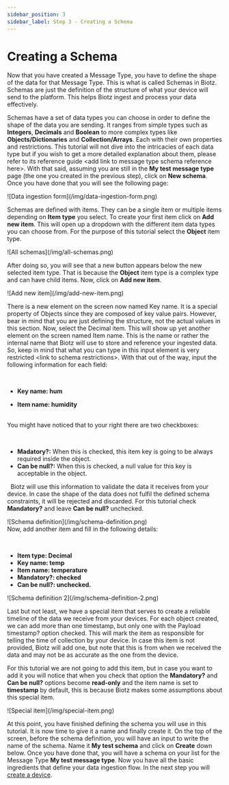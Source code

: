 ```yaml
---
sidebar_position: 3
sidebar_label: Step 3 - Creating a Schema
---
```


# Creating a Schema

Now that you have created a Message Type, you have to define the shape of the data for that Message Type. This is what is called Schemas in Biotz. Schemas are just the definition of the structure of what your device will send to the platform. This helps Biotz ingest and process your data effectively.




Schemas have a set of data types you can choose in order to define the shape of the data you are sending. It ranges from simple types such as **Integers**, **Decimals** and **Boolean** to more complex types like **Objects/Dictionaries** and **Collection/Arrays**. Each with their own properties and restrictions. This tutorial will not dive into the intricacies of each data type but if you wish to get a more detailed explanation about them, please refer to its reference guide \<add link to message type schema reference here>\. With that said, assuming you are still in the **My test message type** page (the one you created in the previous step), click on **New schema**. Once you have done that you will see the following page:

<div class="tutorial-image-container">
    ![Data ingestion form](/img/data-ingestion-form.png)
</div>

Schemas are defined with items. They can be a single item or multiple items depending on **Item type** you select. To create your first item click on **Add new item**. This will open up a dropdown with the different item data types you can choose from. For the purpose of this tutorial select the **Object** item type.

<div class="tutorial-image-container">
    ![All schemas](/img/all-schemas.png)
</div>


After doing so, you will see that a new button appears below the new selected item type. That is because the **Object** item type is a complex type and can have child items. Now, click on **Add new item**.

<div class="tutorial-image-container">
    ![Add new item](/img/add-new-item.png)
</div>

There is a new element on the screen now named Key name. It is a special property of Objects since they are composed of key value pairs. However, bear in mind that you are just defining the structure, not the actual values in this section. Now, select the Decimal item. This will show up yet another element on the screen named Item name. This is the name or rather the internal name that Biotz will use to store and reference your ingested data. So, keep in mind that what you can type in this input element is very restricted \<link to schema restrictions>\. With that out of the way, input the following information for each field:

&nbsp;
- **Key name: hum**

- **Item name: humidity**  
&nbsp;

You might have noticed that to your right there are two checkboxes:

&nbsp;
‍

- **Madatory?:** When this is checked, this item key is going to be always required inside the object.
- **Can be null?:** When this is checked, a null value for this key is acceptable in the object.

&nbsp;
Biotz will use this information to validate the data it receives from your device. In case the shape of the data does not fulfil the defined schema constraints, it will be rejected and discarded. For this tutorial check **Mandatory?** and leave **Can be null?** unchecked.

<div class="tutorial-image-container">
    ![Schema definition](/img/schema-definition.png)
</div>
Now, add another item and fill in the following details:

‍
- **Item type: Decimal**
- **Key name: temp**
- **Item name: temperature**
- **Mandatory?: checked**
- **Can be null?: unchecked.**

<div class="tutorial-image-container">
    ![Schema definition 2](/img/schema-definition-2.png)
</div>

Last but not least, we have a special item that serves to create a reliable timeline of the data we receive from your devices. For each object created, we can add more than one timestamp, but only one with the Payload timestamp? option checked. This will mark the item as responsible for telling the time of collection by your device. In case this item is not provided, Biotz will add one, but note that this is from when we received the data and may not be as accurate as the one from the device.

For this tutorial we are not going to add this item, but in case you want to add it you will notice that when you check that option the **Mandatory?** and **Can be null?** options become **read-only** and the item name is set to **timestamp** by default, this is because Biotz makes some assumptions about this special item.


<div class="tutorial-image-container">
    ![Special item](/img/special-item.png)
</div>


At this point, you have finished defining the schema you will use in this tutorial. It is now time to give it a name and finally create it. On the top of the screen, before the schema definition, you will have an input to write the name of the schema. Name it **My test schema** and click on **Create** down below. Once you have done that, you will have a schema on your list for the Message Type **My test message type**. Now you have all the basic ingredients that define your data ingestion flow. In the next step you will <a href="./Step 4 - Creating  a device" target="_self">create a device</a>.


‍
